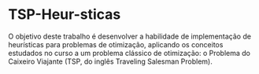 # TSP-Heur-sticas
O objetivo deste trabalho é desenvolver a habilidade de implementação de heurísticas para problemas de otimização, aplicando os conceitos estudados no curso a um problema clássico de otimização: o Problema do Caixeiro Viajante (TSP, do inglês Traveling Salesman Problem). 
